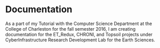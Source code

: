 # Documentation
As a part of my Tutorial with the Computer Science Department at the College of Charleston for the fall semester 2016, I am creating documentation for the ET_Redux, CHRONI, and Topsoil projects under CyberInfrastructure Research Development Lab for the Earth Sciences.
